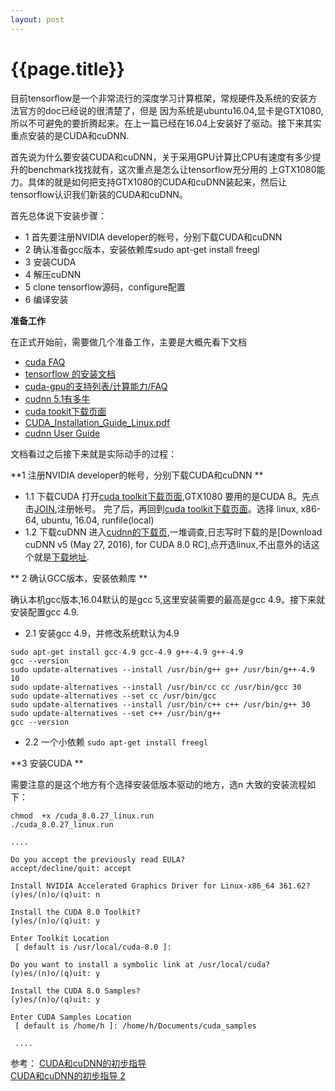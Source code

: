 ```yaml
---
layout: post
---
```


{{page.title}}
===================

目前tensorflow是一个非常流行的深度学习计算框架，常规硬件及系统的安装方法官方的doc已经说的很清楚了，但是
因为系统是ubuntu16.04,显卡是GTX1080,所以不可避免的要折腾起来。在上一篇已经在16.04上安装好了驱动。接下来其实
重点安装的是CUDA和cuDNN.

首先说为什么要安装CUDA和cuDNN，关于采用GPU计算比CPU有速度有多少提升的benchmark找找就有，这次重点是怎么让tensorflow充分用的
上GTX1080能力。具体的就是如何把支持GTX1080的CUDA和cuDNN装起来，然后让tensorflow认识我们新装的CUDA和cuDNN。

首先总体说下安装步骤：
  - 1 首先要注册NVIDIA developer的帐号，分别下载CUDA和cuDNN
  - 2 确认准备gcc版本，安装依赖库sudo apt-get install freegl
  - 3 安装CUDA
  - 4 解压cuDNN
  - 5 clone tensorflow源码，configure配置
  - 6 编译安装

**准备工作**

在正式开始前，需要做几个准备工作，主要是大概先看下文档
 - [cuda FAQ](https://developer.nvidia.com/cuda-faq)   
 - [tensorflow 的安装文档](https://www.tensorflow.org/versions/r0.9/get_started/os_setup.html#installation-for-linux)  
 - [cuda-gpu的支持列表/计算能力/FAQ](https://developer.nvidia.com/cuda-gpus)   
 - [cudnn 5.1有多牛](https://developer.nvidia.com/cudnn)    
 - [cuda tookit下载页面](https://developer.nvidia.com/cuda-toolkit)   
 - [CUDA_Installation_Guide_Linux.pdf](http://developer.download.nvidia.com/compute/cuda/8.0/secure/rc1/docs/sidebar/CUDA_Installation_Guide_Linux.pdf?autho=1468747667_a33c2c5aad6add7797d818e74a4e359d&file=CUDA_Installation_Guide_Linux.pdf)   
 - [cudnn User Guide](http://developer.download.nvidia.com/compute/machine-learning/cudnn/secure/v5/prod/cudnn_library.pdf?autho=1468748018_294acb251230eed82708c40f593fb6ef&file=cudnn_library.pdf)

文档看过之后接下来就是实际动手的过程：

**1 注册NVIDIA developer的帐号，分别下载CUDA和cuDNN **

 - 1.1 下载CUDA
    打开[cuda toolkit下载页面](https://developer.nvidia.com/cuda-toolkit),GTX1080 要用的是CUDA 8。先点击[JOIN](https://developer.nvidia.com/cuda-registered-developer-program),注册帐号。
    完了后，再回到[cuda toolkit下载页面](https://developer.nvidia.com/cuda-toolkit)。选择
    linux, x86-64, ubuntu, 16.04, runfile(local) 
- 1.2 下载cuDNN
    进入[cudnn的下载页](https://developer.nvidia.com/cudnn),一堆调查,日志写时下载的是[Download cuDNN v5 (May 27, 2016), for CUDA 8.0 RC],点开选linux,不出意外的话这个就是[下载地址](http://developer.download.nvidia.com/compute/machine-learning/cudnn/secure/v5/prod/cudnn-8.0-linux-x64-v5.0-ga.tgz?autho=1468748153_fac10e6ed27d13c762cf9c62132fbd29&file=cudnn-8.0-linux-x64-v5.0-ga.tgz).

** 2 确认GCC版本，安装依赖库 **

确认本机gcc版本,16.04默认的是gcc 5,这里安装需要的最高是gcc 4.9。接下来就安装配置gcc 4.9.

- 2.1 安装gcc 4.9，并修改系统默认为4.9

```
sudo apt-get install gcc-4.9 gcc-4.9 g++-4.9 g++-4.9
gcc --version
sudo update-alternatives --install /usr/bin/g++ g++ /usr/bin/g++-4.9 10
sudo update-alternatives --install /usr/bin/cc cc /usr/bin/gcc 30
sudo update-alternatives --set cc /usr/bin/gcc
sudo update-alternatives --install /usr/bin/c++ c++ /usr/bin/g++ 30
sudo update-alternatives --set c++ /usr/bin/g++
gcc --version
```
 - 2.2 一个小依赖
  ```sudo apt-get install freegl```

**3 安装CUDA **
  
  需要注意的是这个地方有个选择安装低版本驱动的地方，选n
  大致的安装流程如下：
  
  ```
  chmod  +x /cuda_8.0.27_linux.run
  ./cuda_8.0.27_linux.run
  
  ....
  
  Do you accept the previously read EULA?
  accept/decline/quit: accept
  
  Install NVIDIA Accelerated Graphics Driver for Linux-x86_64 361.62?
  (y)es/(n)o/(q)uit: n
  
  Install the CUDA 8.0 Toolkit?
  (y)es/(n)o/(q)uit: y
  
  Enter Toolkit Location
   [ default is /usr/local/cuda-8.0 ]: 
  
  Do you want to install a symbolic link at /usr/local/cuda?
  (y)es/(n)o/(q)uit: y
  
  Install the CUDA 8.0 Samples?
  (y)es/(n)o/(q)uit: y
  
  Enter CUDA Samples Location
   [ default is /home/h ]: /home/h/Documents/cuda_samples
   
   ....
  ```





参考：
[CUDA和cuDNN的初步指导](http://www.52nlp.cn/%E6%B7%B1%E5%BA%A6%E5%AD%A6%E4%B9%A0%E4%B8%BB%E6%9C%BA%E7%8E%AF%E5%A2%83%E9%85%8D%E7%BD%AE-ubuntu-16-04-nvidia-gtx-1080-cuda-8)  
[CUDA和cuDNN的初步指导 2](http://yangcha.github.io/GTX-1080/)

